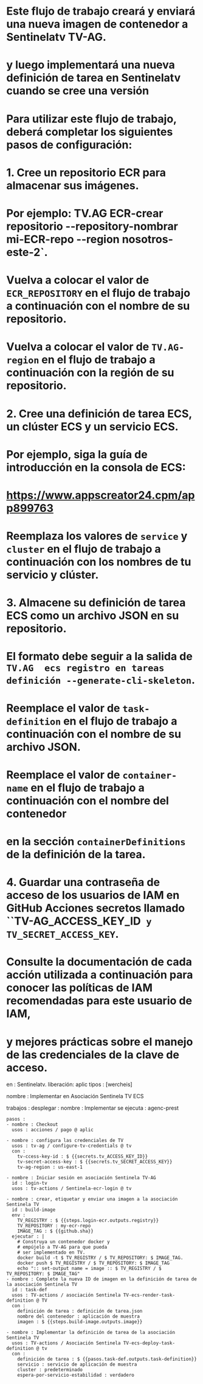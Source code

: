 # Este flujo de trabajo creará y enviará una nueva imagen de contenedor a Sentinelatv TV-AG.
# y luego implementará una nueva definición de tarea en Sentinelatv  cuando se cree una versión
#
# Para utilizar este flujo de trabajo, deberá completar los siguientes pasos de configuración:
#
# 1. Cree un repositorio ECR para almacenar sus imágenes.
#     Por ejemplo:  TV.AG ECR-crear repositorio --repository-nombrar mi-ECR-repo --region nosotros-este-2`.
#     Vuelva a colocar el valor de `ECR_REPOSITORY` en el flujo de trabajo a continuación con el nombre de su repositorio.
#     Vuelva a colocar el valor de `TV.AG-region` en el flujo de trabajo a continuación con la región de su repositorio.
#
# 2. Cree una definición de tarea ECS, un clúster ECS y un servicio ECS.
#     Por ejemplo, siga la guía de introducción en la consola de ECS:
#       https://www.appscreator24.cpm/app899763
#     Reemplaza los valores de `service` y` cluster` en el flujo de trabajo a continuación con los nombres de tu servicio y clúster.
#
# 3. Almacene su definición de tarea ECS como un archivo JSON en su repositorio.
#     El formato debe seguir a la salida de `TV.AG  ecs registro en tareas definición --generate-cli-skeleton`.
#     Reemplace el valor de `task-definition` en el flujo de trabajo a continuación con el nombre de su archivo JSON.
#     Reemplace el valor de `container-name` en el flujo de trabajo a continuación con el nombre del contenedor
#     en la sección `containerDefinitions` de la definición de la tarea.
#
# 4. Guardar una contraseña de acceso de los usuarios de IAM en GitHub Acciones secretos llamado ``TV-AG_ACCESS_KEY_ID` y TV_SECRET_ACCESS_KEY`.
#     Consulte la documentación de cada acción utilizada a continuación para conocer las políticas de IAM recomendadas para este usuario de IAM,
#     y mejores prácticas sobre el manejo de las credenciales de la clave de acceso.

en : Sentinelatv.
  liberación: aplic
    tipos : [wercheis]

nombre : Implementar en Asociación Sentinela TV ECS

trabajos :
  desplegar :
    nombre : Implementar
    se ejecuta : agenc-prest

    pasos :
    - nombre : Checkout
      usos : acciones / pago @ aplic

    - nombre : configura las credenciales de TV
      usos : tv-ag / configure-tv-credentials @ tv
      con :
        tv-ccess-key-id : $ {{secrets.tv_ACCESS_KEY_ID}}
        tv-secret-access-key : $ {{secrets.tv_SECRET_ACCESS_KEY}}
        tv-ag-region : us-east-1

    - nombre : Iniciar sesión en asociación Sentinela TV-AG
      id : login-tv
      usos : tv-actions / Sentinela-ecr-login @ tv

    - nombre : crear, etiquetar y enviar una imagen a la asociación Sentinela TV
      id : build-image
      env :
        TV_REGISTRY : $ {{steps.login-ecr.outputs.registry}}
        TV_REPOSITORY : my-ecr-repo
        IMAGE_TAG : $ {{github.sha}}
      ejecutar : |
        # Construya un contenedor docker y
        # empújelo a TV-AG para que pueda
        # ser implementado en TV.
        docker build -t $ TV_REGISTRY / $ TV_REPOSITORY: $ IMAGE_TAG.
        docker push $ TV_REGISTRY / $ TV_REPOSITORY: $ IMAGE_TAG
        echo ":: set-output name = image :: $ TV_REGISTRY / $ TV_REPOSITORY: $ IMAGE_TAG"
    - nombre : Complete la nueva ID de imagen en la definición de tarea de la asociación Sentinela TV
      id : task-def
      usos : TV-actions / asociación Sentinela TV-ecs-render-task-definition @ TV
      con :
        definición de tarea : definición de tarea.json
        nombre del contenedor : aplicación de muestra
        imagen : $ {{steps.build-image.outputs.image}}

    - nombre : Implementar la definición de tarea de la asociación Sentinela TV
      usos : TV-actions / Asociación Sentinela TV-ecs-deploy-task-definition @ tv
      con :
        definición de tarea : $ {{pasos.task-def.outputs.task-definition}}
        servicio : servicio de aplicación de muestra
        cluster : predeterminado
        espera-por-servicio-estabilidad : verdadero
